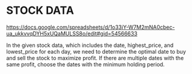 # STOCK DATA 
https://docs.google.com/spreadsheets/d/1o33iY-W7M2mNA0cbec-ua_ukkvvqDYH5xUQaMULSS8o/edit#gid=54566633

In the given stock data, which includes the date, highest_price, and lowest_price for each day, we need to determine the optimal date to buy and sell the stock to maximize profit. If there are multiple dates with the same profit, choose the dates with the minimum holding period.
